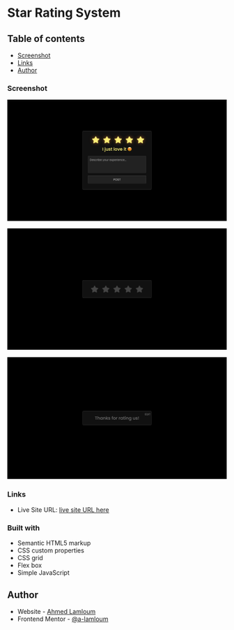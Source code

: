 # Star Rating System 

## Table of contents

- [Screenshot](#screenshot)
- [Links](#links)
- [Author](#author)



### Screenshot

![](./img/screenshot1.png)

![](./img/screenshot2.png)

![](./img/screenshot3.png)


### Links

- Live Site URL: [ live site URL here](https://a-lamloum.github.io/star-rating-sys/)

### Built with

- Semantic HTML5 markup
- CSS custom properties
- CSS grid 
- Flex box 
- Simple JavaScript

## Author

- Website - [Ahmed Lamloum](https://a-lamloum.github.io/react-portfolio/)
- Frontend Mentor - [@a-lamloum](https://www.frontendmentor.io/profile/a-lamloum)


